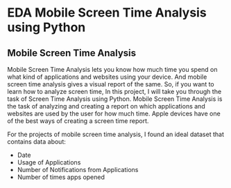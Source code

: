 # EDA Mobile Screen Time Analysis using Python

## Mobile Screen Time Analysis
Mobile Screen Time Analysis lets you know how much time you spend on what kind of applications and websites using your device. And mobile screen time analysis gives a visual report of the same. So, if you want to learn how to analyze screen time, In this project, I will take you through the task of Screen Time Analysis using Python.
Mobile Screen Time Analysis is the task of analyzing and creating a report on which applications and websites are used by the user for how much time. Apple devices have one of the best ways of creating a screen time report.

 For the projects of mobile screen time analysis, I found an ideal dataset that contains data about:

   - Date
   - Usage of Applications
   - Number of Notifications from Applications
   - Number of times apps opened

